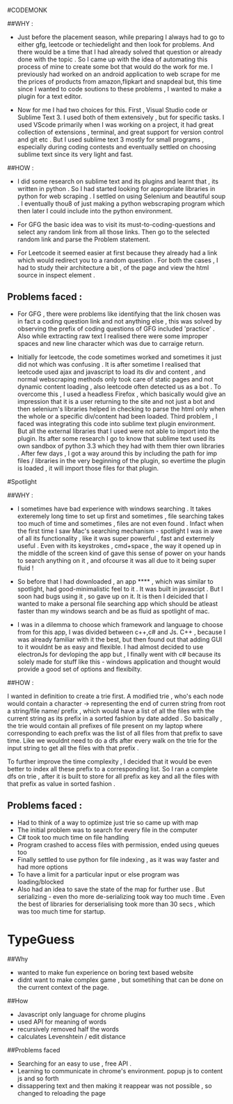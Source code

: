 #CODEMONK

##WHY : 

- Just before the placement season, while preparing I always had to go to either gfg, leetcode or techiedelight and then look for problems. And there would be a time that I had already solved that question or already done with the topic . So I came up with the idea of automating this process of mine to create some bot that would do the work for me. I previously had worked on an android application to web scrape for me the prices of products from amazon,flipkart and snapdeal but, this time since I wanted to code soutions to these problems , I wanted to make a plugin for a text editor.

- Now for me I had two choices for this. First , Visual Studio code or Sublime Text 3. I used both of them extensively , but for specific tasks. I used VScode primarily when I was working on a project, it had great collection of extensions , terminal, and great support for version control and git etc . But I used sublime text 3 mostly for small programs , especially during coding contests and eventually settled on choosing sublime text since its very light and fast.

##HOW : 

- I did some research on sublime text and its plugins and learnt that , its written in python . So I had started looking for appropriate libraries in python for web scraping . I settled on using Selenium and beautiful soup . I eventually thou8 of just making a python webscraping program which then later I could include into the python environment.

- For GFG the basic idea was to visit its must-to-coding-questions and select any random link from all those links. Then go to the selected random link and parse the Problem statement.

- For Leetcode it seemed easier at first because they already had a link which would redirect you to  a random question . For both the cases , I had to study their architecture a bit , of the page and view the html source in inspect element .


## Problems faced  : 
- For GFG , there were problems like identifying that the link chosen was in fact a coding question link and not anything else , this was solved by observing the prefix of coding questions of GFG included 'practice' . Also while extracting raw text I realised there were some improper spaces and new line character which was due to carraige return.

- Initially for leetcode, the code sometimes worked and sometimes it just did not which was confusing . It is after sometime I realised that leetcode used ajax and javascript to load its div and content , and normal webscraping methods only took care of static pages and not dynamic content loading , also leetcode often detected us as a bot . To overcome this , I used a headless Firefox , which basically would give an impression that it is a user returning to the site and not just a bot and then selenium's libraries helped in checking to parse the html only when the whole or a specific div/content had been loaded. Third problem , I faced was integrating this code into sublime text plugin environment. But all the external libraries that I used were not able to import into the plugin. Its after some research I go to know that sublime text used its own sandbox of python 3.3 which they had with them thier own libraries . After few days , I got a way around this by including the path for imp files / libraries in the very beginning of the plugin, so evertime the plugin is loaded , it will import those files for that plugin.





#Spotlight

##WHY : 

- I sometimes have bad experience with windows searching . It takes exteremely long time to set up first and sometimes , file searching takes too much of time and sometimes , files are not even found . Infact when the first time I saw Mac's searching mechanism - spotlight I was in awe of all its functionality , like it was super powerful , fast and extermely useful . Even with its keystrokes , cmd+space , the way it opened up in the middle of the screen kind of gave this sense of power on your hands to search anything on it , and ofcourse it was all due to it being super fluid !

- So before that I had downloaded , an app **** , which was similar to spotlight, had good-minimalistic feel to it . It was built in javascipt . But I soon had bugs using it , so gave up on it. It is then I deicided that I wanted to make a personal file searching app which should be atleast faster than my windows search and be as fluid as spotlight of mac. 

- I was in a dilemma to choose which framework and language to choose from for this app, I was divided between c++,c# and Js. C++ , because I was already familiar with it the best, but then found out that adding GUI to it wouldnt be as easy and flexible. I had almost decided to use electronJs for devloping the app but , I finally went with c# because its solely made for stuff like this - windows application and thought would provide a good set of options and flexibilty.

##HOW : 

I wanted in definition to create a trie first. A modified trie , who's each node would contain a character -> representing the end of curren string from root a string/file name/ prefix , which would have a list of all the files with the current string as its prefix in a sorted fashion by date added . So basically , the trie would contain all prefixes of file present on my laptop where corresponding to each prefix was the list of all files from that prefix to save time. Like we wouldnt need to do a dfs after every walk on the trie for the input string to get all the files with that prefix . 

To further improve the time complexity , I decided that it would be even better to index all these prefix to a corresponding list. So I ran a complete dfs on trie , after it is built to store for all prefix as key and all the files with that prefix as value in sorted fashion .



## Problems faced  :
- Had to think of a way to optimize just trie so came up with map
- The initial problem was to search for every file in the computer 
- C# took too much time on file handling
- Program crashed to access files with permission, ended using queues too
- Finally settled to use python for file indexing , as it was way faster and had more options 
- To have a limit for a particular input or else program was loading/blocked
- Also had an idea to save the state of the map for further use . But serializing - even tho more de-serializing took way too much time . Even the best of libraries for derserialising took more than 30 secs , which was too much time for startup.


# TypeGuess

##Why

- wanted to make fun experience on boring text based website
- didnt want to make complex game , but sometihing that can be done on the current context of the page.


##How
- Javascript only language for chrome plugins
- used API for meaning of words
- recursively removed half the words
- calculates Levenshtein / edit distance 


##Problems faced
- Searching for an easy to use , free API .
- Learning to communicate in chrome's environment. popup js to content js and so forth
- dissappering text and then making it reappear was not possible , so changed to reloading the page
